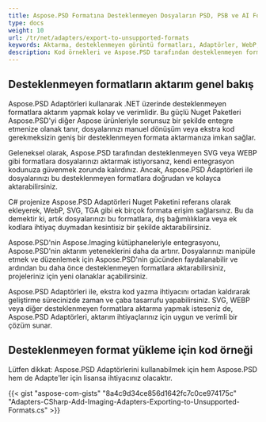 ```yaml
---
title: Aspose.PSD Formatına Desteklenmeyen Dosyaların PSD, PSB ve AI Formatlarına Nasıl Aktarılacağı
type: docs
weight: 10
url: /tr/net/adapters/export-to-unsupported-formats
keywords: Aktarma, desteklenmeyen görüntü formatları, Adaptörler, WebP, SVG, PNG, JPEG, TIFF, GIF, BMP
description: Kod örnekleri ve Aspose.PSD tarafından desteklenmeyen formatlara PSD, PSB ve AI dosyalarını aktarmak için adaptörlerin nasıl kullanılacağı hakkında açıklamalar
---
```


## Desteklenmeyen formatların aktarım genel bakış

Aspose.PSD Adaptörleri kullanarak .NET üzerinde desteklenmeyen formatlara aktarım yapmak kolay ve verimlidir. Bu güçlü Nuget Paketleri Aspose.PSD'yi diğer Aspose ürünleriyle sorunsuz bir şekilde entegre etmenize olanak tanır, dosyalarınızı manuel dönüşüm veya ekstra kod gerekmeksizin geniş bir desteklenmeyen formata aktarmanıza imkan sağlar.

Geleneksel olarak, Aspose.PSD tarafından desteklenmeyen SVG veya WEBP gibi formatlara dosyalarınızı aktarmak istiyorsanız, kendi entegrasyon kodunuza güvenmek zorunda kalırdınız. Ancak, Aspose.PSD Adaptörleri ile dosyalarınızı bu desteklenmeyen formatlara doğrudan ve kolayca aktarabilirsiniz.

C# projenize Aspose.PSD Adaptörleri Nuget Paketini referans olarak ekleyerek, WebP, SVG, TGA gibi ek birçok formata erişim sağlarsınız. Bu da demektir ki, artık dosyalarınızı bu formatlara, dış bağımlılıklara veya ek kodlara ihtiyaç duymadan kesintisiz bir şekilde aktarabilirsiniz.

Aspose.PSD'nin Aspose.Imaging kütüphaneleriyle entegrasyonu, Aspose.PSD'nin aktarım yeteneklerini daha da artırır. Dosyalarınızı manipüle etmek ve düzenlemek için Aspose.PSD'nin gücünden faydalanabilir ve ardından bu daha önce desteklenmeyen formatlara aktarabilirsiniz, projeleriniz için yeni olanaklar açabilirsiniz.

Aspose.PSD Adaptörleri ile, ekstra kod yazma ihtiyacını ortadan kaldırarak geliştirme sürecinizde zaman ve çaba tasarrufu yapabilirsiniz. SVG, WEBP veya diğer desteklenmeyen formatlara aktarma yapmak isteseniz de, Aspose.PSD Adaptörleri, aktarım ihtiyaçlarınız için uygun ve verimli bir çözüm sunar.

## Desteklenmeyen format yükleme için kod örneği

Lütfen dikkat: Aspose.PSD Adaptörlerini kullanabilmek için hem Aspose.PSD hem de Adapte'ler için lisansa ihtiyacınız olacaktır.

{{< gist "aspose-com-gists" "8a4c9d34ce856d1642fc7c0ce974175c" "Adapters-CSharp-Add-Imaging-Adapters-Exporting-to-Unsupported-Formats.cs" >}}
